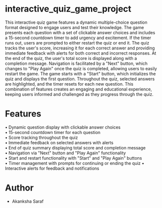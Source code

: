 # interactive_quiz_game_project
This interactive quiz game features a dynamic multiple-choice question format designed to engage users and test their knowledge. The game presents each question with a set of clickable answer choices and includes a 15-second countdown timer to add urgency and excitement. If the timer runs out, users are prompted to either restart the quiz or end it. The quiz tracks the user's score, increasing it for each correct answer and providing immediate feedback with alerts for both correct and incorrect responses. At the end of the quiz, the user's total score is displayed along with a completion message. Navigation is facilitated by a "Next" button, which changes to "Play Again" once the quiz is completed, allowing users to easily restart the game. The game starts with a "Start" button, which initializes the quiz and displays the first question. Throughout the quiz, selected answers are highlighted, and the timer resets for each new question. This combination of features creates an engaging and educational experience, keeping users informed and challenged as they progress through the quiz.

# Features
•  Dynamic question display with clickable answer choices  
•  15-second countdown timer for each question  
•  Score tracking throughout the quiz  
•  Immediate feedback on selected answers with alerts  
•  End of quiz summary displaying total score and completion message  
•  Navigation via "Next" button and "Play Again" functionality  
•  Start and restart functionality with "Start" and "Play Again" buttons  
•  Timer management with prompts for continuing or ending the quiz
•  Interactive alerts for feedback and notifications

# Author
- Akanksha Saraf 


